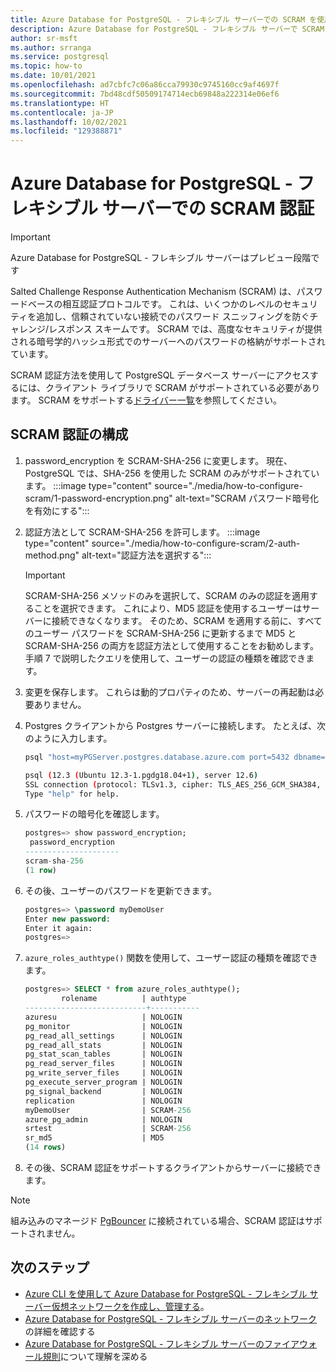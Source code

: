 ```yaml
---
title: Azure Database for PostgreSQL - フレキシブル サーバーでの SCRAM を使用した接続
description: Azure Database for PostgreSQL - フレキシブル サーバーで SCRAM を使用して構成および接続する方法に関する手順と情報。
author: sr-msft
ms.author: srranga
ms.service: postgresql
ms.topic: how-to
ms.date: 10/01/2021
ms.openlocfilehash: ad7cbfc7c06a86cca79930c9745160cc9af4697f
ms.sourcegitcommit: 7bd48cdf50509174714ecb69848a222314e06ef6
ms.translationtype: HT
ms.contentlocale: ja-JP
ms.lasthandoff: 10/02/2021
ms.locfileid: "129388871"
---
```

# <a name="scram-authentication-in-azure-database-for-postgresql---flexible-server"></a>Azure Database for PostgreSQL - フレキシブル サーバーでの SCRAM 認証

> [!IMPORTANT]
> Azure Database for PostgreSQL - フレキシブル サーバーはプレビュー段階です

Salted Challenge Response Authentication Mechanism (SCRAM) は、パスワードベースの相互認証プロトコルです。 これは、いくつかのレベルのセキュリティを追加し、信頼されていない接続でのパスワード スニッフィングを防ぐチャレンジ/レスポンス スキームです。 SCRAM では、高度なセキュリティが提供される暗号学的ハッシュ形式でのサーバーへのパスワードの格納がサポートされています。 

SCRAM 認証方法を使用して PostgreSQL データベース サーバーにアクセスするには、クライアント ライブラリで SCRAM がサポートされている必要があります。  SCRAM をサポートする[ドライバー一覧](https://wiki.postgresql.org/wiki/List_of_drivers)を参照してください。

## <a name="configuring-scram-authentication"></a>SCRAM 認証の構成

1. password_encryption を SCRAM-SHA-256 に変更します。 現在、PostgreSQL では、SHA-256 を使用した SCRAM のみがサポートされています。
        :::image type="content" source="./media/how-to-configure-scram/1-password-encryption.png" alt-text="SCRAM パスワード暗号化を有効にする"::: 
2. 認証方法として SCRAM-SHA-256 を許可します。
        :::image type="content" source="./media/how-to-configure-scram/2-auth-method.png" alt-text="認証方法を選択する"::: 
    >[!Important]
    > SCRAM-SHA-256 メソッドのみを選択して、SCRAM のみの認証を適用することを選択できます。 これにより、MD5 認証を使用するユーザーはサーバーに接続できなくなります。 そのため、SCRAM を適用する前に、すべてのユーザー パスワードを SCRAM-SHA-256 に更新するまで MD5 と SCRAM-SHA-256 の両方を認証方法として使用することをお勧めします。 手順 7 で説明したクエリを使用して、ユーザーの認証の種類を確認できます。
3. 変更を保存します。 これらは動的プロパティのため、サーバーの再起動は必要ありません。
4. Postgres クライアントから Postgres サーバーに接続します。 たとえば、次のように入力します。
   
    ```bash
    psql "host=myPGServer.postgres.database.azure.com port=5432 dbname=postgres user=myDemoUser password=MyPassword sslmode=require"

    psql (12.3 (Ubuntu 12.3-1.pgdg18.04+1), server 12.6)
    SSL connection (protocol: TLSv1.3, cipher: TLS_AES_256_GCM_SHA384, bits: 256, compression: off)
    Type "help" for help.
    ```

5. パスワードの暗号化を確認します。
   
    ```SQL
    postgres=> show password_encryption;
     password_encryption
    ---------------------
    scram-sha-256
    (1 row)
    ```

6. その後、ユーザーのパスワードを更新できます。

    ```SQL
    postgres=> \password myDemoUser
    Enter new password:
    Enter it again:
    postgres=>
    ```

7. `azure_roles_authtype()` 関数を使用して、ユーザー認証の種類を確認できます。 

    ``` SQL
    postgres=> SELECT * from azure_roles_authtype();
            rolename          | authtype
    ---------------------------+-----------
    azuresu                   | NOLOGIN
    pg_monitor                | NOLOGIN
    pg_read_all_settings      | NOLOGIN
    pg_read_all_stats         | NOLOGIN
    pg_stat_scan_tables       | NOLOGIN
    pg_read_server_files      | NOLOGIN
    pg_write_server_files     | NOLOGIN
    pg_execute_server_program | NOLOGIN
    pg_signal_backend         | NOLOGIN
    replication               | NOLOGIN
    myDemoUser                | SCRAM-256
    azure_pg_admin            | NOLOGIN
    srtest                    | SCRAM-256
    sr_md5                    | MD5
    (14 rows)
    ```

8. その後、SCRAM 認証をサポートするクライアントからサーバーに接続できます。

> [!Note] 
> 組み込みのマネージド [PgBouncer](concepts-pgbouncer.md) に接続されている場合、SCRAM 認証はサポートされません。

## <a name="next-steps"></a>次のステップ
- [Azure CLI を使用して Azure Database for PostgreSQL - フレキシブル サーバー仮想ネットワークを作成し、管理する](./how-to-manage-virtual-network-cli.md)。
- [Azure Database for PostgreSQL - フレキシブル サーバーのネットワーク](./concepts-networking.md)の詳細を確認する
- [Azure Database for PostgreSQL - フレキシブル サーバーのファイアウォール規則](./concepts-networking.md#public-access-allowed-ip-addresses)について理解を深める

